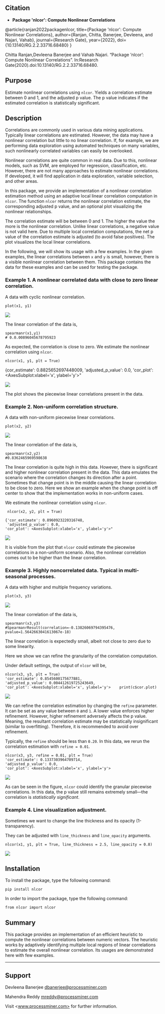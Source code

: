 ## Citation

* **Package 'nlcor': Compute Nonlinear Correlations**

@article{ranjan2022packagenlcor,
  title={Package 'nlcor': Compute Nonlinear Correlations},
  author={Ranjan, Chitta, Banerjee, Devleena, and Najari, Vahab},
  journal={Research Gate},
  year={2022},
  doi={10.13140/RG.2.2.33716.68480}
}

Chitta Ranjan,Devleena Banerjee and Vahab Najari. “Package ’nlcor’: Compute Nonlinear Correlations”. In:Research Gate(2020).doi:10.13140/RG.2.2.33716.68480.


Purpose
-------

Estimate nonlinear correlations using `nlcor`. Yields a correlation
estimate between 0 and 1, and the adjusted p value. The p value
indicates if the estimated correlation is statistically significant.

Description
-----------

Correlations are commonly used in various data mining applications.
Typically linear correlations are estimated. However, the data may have
a nonlinear correlation but little to no linear correlation. If, for
example, we are performing data exploration using automated techniques
on many variables, such nonlinearly correlated variables can easily be
overlooked.

Nonlinear correlations are quite common in real data. Due to this,
nonlinear models, such as SVM, are employed for regression,
classification, etc. However, there are not many approaches to estimate
nonlinear correlations. If developed, it will find application in data
exploration, variable selection, and other areas.

In this package, we provide an implementation of a nonlinear correlation
estimation method using an adaptive local linear correlation computation
in `nlcor`. The function `nlcor` returns the nonlinear correlation
estimate, the corresponding adjusted p value, and an optional plot
visualizing the nonlinear relationships.

The correlation estimate will be between 0 and 1. The higher the value
the more is the nonlinear correlation. Unlike linear correlations, a
negative value is not valid here. Due to multiple local correlation
computations, the net p value of the correlation estimate is adjusted
(to avoid false positives). The plot visualizes the local linear
correlations.

In the following, we will show its usage with a few examples. In the
given examples, the linear correlations between `x` and `y` is small,
however, there is a visible nonlinear correlation between them. This
package contains the data for these examples and can be used for testing
the package.

### Example 1. A nonlinear correlated data with close to zero linear correlation.

A data with cyclic nonlinear correlation.

    plot(x1, y1)
![](https://github.com/ProcessMiner/nlcor/blob/master/README_files/figure-markdown_strict/Figure-1.1-1.png?raw=true)

The linear correlation of the data is,

    spearmanr(x1,y1)
    # 0.0.00896045678795923

As expected, the correlation is close to zero. We estimate the nonlinear
correlation using `nlcor`.

    nlcor(x1, y1, plt = True)
{cor_estimate': 0.8825652697448009,
 'adjusted_p_value': 0.0,
 'cor_plot': <AxesSubplot:xlabel='x', ylabel='y'>"

![](https://github.com/ProcessMiner/nlcor/blob/master/README_files/figure-markdown_strict/Figure-1.2-1.png?raw=true)

The plot shows the piecewise linear correlations present in the data.

### Example 2. Non-uniform correlation structure.

A data with non-uniform piecewise linear correlations.

    plot(x2, y2)

![](https://github.com/ProcessMiner/nlcor/blob/master/README_files/figure-markdown_strict/Figure-2.1-1.png?raw=true)

The linear correlation of the data is,

	spearmanr(x2,y2)
    #0.8362465969598638

The linear correlation is quite high in this data. However, there is
significant and higher nonlinear correlation present in the data. This
data emulates the scenario where the correlation changes its direction
after a point. Sometimes that change point is in the middle causing the
linear correlation to be close to zero. Here we show an example when the
change point is off center to show that the implementation works in
non-uniform cases.

We estimate the nonlinear correlation using `nlcor`.

     nlcor(x2, y2, plt = True)
	
	{'cor_estimate': 0.8960923220316748,
     'adjusted_p_value': 0.0,
    'cor_plot': <AxesSubplot:xlabel='x', ylabel='y'>"

![](https://github.com/ProcessMiner/nlcor/blob/master/README_files/figure-markdown_strict/Figure-2.2-1.png?raw=true)

It is visible from the plot that `nlcor` could estimate the piecewise
correlations in a non-uniform scenario. Also, the nonlinear correlation
comes out to be higher than the linear correlation.

### Example 3. Highly noncorrelated data. Typical in multi-seasonal processes.

A data with higher and multiple frequency variations.

    plot(x3, y3)

![](https://github.com/ProcessMiner/nlcor/blob/master/README_files/figure-markdown_strict/Figure-3.1-1.png?raw=true)

The linear correlation of the data is,

	spearmanr(x3,y3)
    #SpearmanrResult(correlation=-0.13826069794395476, pvalue=1.5642663041613067e-18)

The linear correlation is expectedly small, albeit not close to zero due
to some linearity.

Here we show we can refine the granularity of the correlation
computation.

Under default settings, the output of `nlcor` will be,

    nlcor(x3, y3, plt = True)
	'cor_estimate': 0.8545600175677881,
	'adjusted_p_value': 0.004412619725243649,
	'cor_plot': <AxesSubplot:xlabel='x', ylabel='y'>    print(c$cor.plot)

![](https://github.com/ProcessMiner/nlcor/blob/master/README_files/figure-markdown_strict/Figure-3.2-1.png?raw=true)

We can refine the correlation estimation by changing the `refine` parameter. 
It can be set as any 
value between `0` and `1`. A lower value enforces higher refinement. However,
higher refinement adversely affects the p value. Meaning, the resultant 
correlation estimate may be statistically insignificant (similar to overfitting).
Therefore, it is recommended to avoid over refinement.

Typically, the `refine` should be less than `0.20`. In this data, we rerun the correlation estimation with `refine = 0.01`.

    nlcor(x3, y3, refine = 0.01, plt = True)
	'cor_estimate': 0.1337303964709714,
	'adjusted_p_value': 0.0,
	'cor_plot': <AxesSubplot:xlabel='x', ylabel='y'>

![](https://github.com/ProcessMiner/nlcor/blob/master/README_files/figure-markdown_strict/Figure-3.3-1.png?raw=true)


As can be seen in the figure, `nlcor` could identify the granular
piecewise correlations. In this data, the p value still remains
extremely small—the correlation is *statistically significant*.

### Example 4. Line visualization adjustment.

Sometimes we want to change the line thickness and its opacity
(1-transparency).

They can be adjusted with `line_thickness` and `line_opacity` arguments.

    nlcor(x1, y1, plt = True, line_thickness = 2.5, line_opacity = 0.8)

![](https://github.com/ProcessMiner/nlcor/blob/master/README_files/figure-markdown_strict/Figure-3.4-1.png?raw=true)

Installation
-----------

To install the package, type the following command:
	
    pip install nlcor

In order to import the package, type the following command:
    
    from nlcor import nlcor

Summary
-------

This package provides an implementation of an efficient heuristic to
compute the nonlinear correlations between numeric vectors. The
heuristic works by adaptively identifying multiple local regions of
linear correlations to estimate the overall nonlinear correlation. Its
usages are demonstrated here with few examples.

------------------------------------------------------------------------

Support
-------

Devleena Banerjee <dbanerjee@processminer.com>

Mahendra Reddy <mreddy@processminer.com>


Visit <www.processminer.com> for further information.
